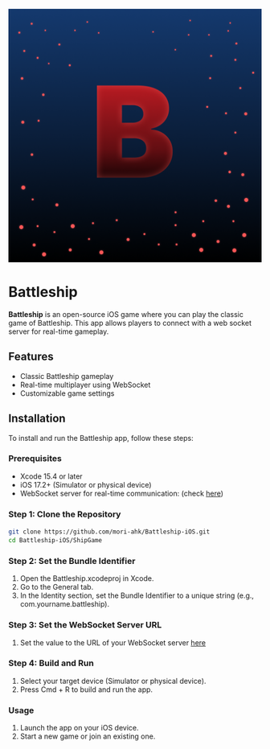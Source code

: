 
![alt text](https://github.com/mori-ahk/Battleship-iOS/blob/main/ShipGame/Battleship/Assets.xcassets/AppIcon.appiconset/Battleship%20Logo%20v1%20iOS%402x%20alpha.png)

# Battleship


**Battleship** is an open-source iOS game where you can play the classic game of Battleship. This app allows players to connect with a web socket server for real-time gameplay. 

## Features

- Classic Battleship gameplay
- Real-time multiplayer using WebSocket
- Customizable game settings

## Installation

To install and run the Battleship app, follow these steps:

### Prerequisites

- Xcode 15.4 or later
- iOS 17.2+ (Simulator or physical device)
- WebSocket server for real-time communication: (check [here](https://github.com/saeidalz13/battleship-backend.git))

### Step 1: Clone the Repository

```bash
git clone https://github.com/mori-ahk/Battleship-iOS.git 
cd Battleship-iOS/ShipGame
```

### Step 2: Set the Bundle Identifier

1.    Open the Battleship.xcodeproj in Xcode.
2.    Go to the General tab.
3.    In the Identity section, set the Bundle Identifier to a unique string (e.g., com.yourname.battleship).

### Step 3: Set the WebSocket Server URL

1.    Set the value to the URL of your WebSocket server [here](https://github.com/mori-ahk/Battleship-iOS/blob/6e4c7658229d43ca9ae1ad2b4741c4543ab4012a/ShipGame/Battleship/WebSocketLayer/Endpoint.swift#L18)

### Step 4: Build and Run

1.    Select your target device (Simulator or physical device).
2.    Press Cmd + R to build and run the app.

### Usage

1.    Launch the app on your iOS device.
2.    Start a new game or join an existing one.
